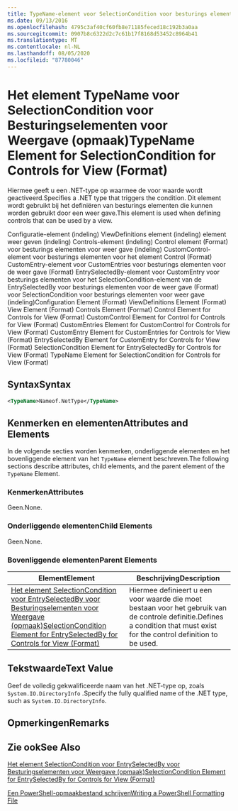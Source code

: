 ```yaml
---
title: TypeName-element voor SelectionCondition voor besturings elementen voor weer gave (indeling) | Microsoft Docs
ms.date: 09/13/2016
ms.openlocfilehash: 4795c3af40cf60fb8e71185feced18c192b3a0aa
ms.sourcegitcommit: 0907b8c6322d2c7c61b17f8168d53452c8964b41
ms.translationtype: MT
ms.contentlocale: nl-NL
ms.lasthandoff: 08/05/2020
ms.locfileid: "87780046"
---
```

# <a name="typename-element-for-selectioncondition-for-controls-for-view-format"></a><span data-ttu-id="e46e0-102">Het element TypeName voor SelectionCondition voor Besturingselementen voor Weergave (opmaak)</span><span class="sxs-lookup"><span data-stu-id="e46e0-102">TypeName Element for SelectionCondition for Controls for View (Format)</span></span>

<span data-ttu-id="e46e0-103">Hiermee geeft u een .NET-type op waarmee de voor waarde wordt geactiveerd.</span><span class="sxs-lookup"><span data-stu-id="e46e0-103">Specifies a .NET type that triggers the condition.</span></span> <span data-ttu-id="e46e0-104">Dit element wordt gebruikt bij het definiëren van besturings elementen die kunnen worden gebruikt door een weer gave.</span><span class="sxs-lookup"><span data-stu-id="e46e0-104">This element is used when defining controls that can be used by a view.</span></span>

<span data-ttu-id="e46e0-105">Configuratie-element (indeling) ViewDefinitions element (indeling) element weer geven (indeling) Controls-element (indeling) Control element (Format) voor besturings elementen voor weer gave (indeling) CustomControl-element voor besturings elementen voor het element Control (Format) CustomEntry-element voor CustomEntries voor besturings elementen voor de weer gave (Format) EntrySelectedBy-element voor CustomEntry voor besturings elementen voor het SelectionCondition-element van de EntrySelectedBy voor besturings elementen voor de weer gave (Format) voor SelectionCondition voor besturings elementen voor weer gave (indeling)</span><span class="sxs-lookup"><span data-stu-id="e46e0-105">Configuration Element (Format) ViewDefinitions Element (Format) View Element (Format) Controls Element (Format) Control Element for Controls for View (Format) CustomControl Element for Control for Controls for View (Format) CustomEntries Element for CustomControl for Controls for View (Format) CustomEntry Element for CustomEntries for Controls for View (Format) EntrySelectedBy Element for CustomEntry for Controls for View (Format) SelectionCondition Element for EntrySelectedBy for Controls for View (Format) TypeName Element for SelectionCondition for Controls for View (Format)</span></span>

## <a name="syntax"></a><span data-ttu-id="e46e0-106">Syntax</span><span class="sxs-lookup"><span data-stu-id="e46e0-106">Syntax</span></span>

```xml
<TypeName>Nameof.NetType</TypeName>

```

## <a name="attributes-and-elements"></a><span data-ttu-id="e46e0-107">Kenmerken en elementen</span><span class="sxs-lookup"><span data-stu-id="e46e0-107">Attributes and Elements</span></span>

<span data-ttu-id="e46e0-108">In de volgende secties worden kenmerken, onderliggende elementen en het bovenliggende element van het `TypeName` element beschreven.</span><span class="sxs-lookup"><span data-stu-id="e46e0-108">The following sections describe attributes, child elements, and the parent element of the `TypeName` Element.</span></span>

### <a name="attributes"></a><span data-ttu-id="e46e0-109">Kenmerken</span><span class="sxs-lookup"><span data-stu-id="e46e0-109">Attributes</span></span>

<span data-ttu-id="e46e0-110">Geen.</span><span class="sxs-lookup"><span data-stu-id="e46e0-110">None.</span></span>

### <a name="child-elements"></a><span data-ttu-id="e46e0-111">Onderliggende elementen</span><span class="sxs-lookup"><span data-stu-id="e46e0-111">Child Elements</span></span>

<span data-ttu-id="e46e0-112">Geen.</span><span class="sxs-lookup"><span data-stu-id="e46e0-112">None.</span></span>

### <a name="parent-elements"></a><span data-ttu-id="e46e0-113">Bovenliggende elementen</span><span class="sxs-lookup"><span data-stu-id="e46e0-113">Parent Elements</span></span>

|<span data-ttu-id="e46e0-114">Element</span><span class="sxs-lookup"><span data-stu-id="e46e0-114">Element</span></span>|<span data-ttu-id="e46e0-115">Beschrijving</span><span class="sxs-lookup"><span data-stu-id="e46e0-115">Description</span></span>|
|-------------|-----------------|
|[<span data-ttu-id="e46e0-116">Het element SelectionCondition voor EntrySelectedBy voor Besturingselementen voor Weergave (opmaak)</span><span class="sxs-lookup"><span data-stu-id="e46e0-116">SelectionCondition Element for EntrySelectedBy for Controls for View (Format)</span></span>](./selectioncondition-element-for-entryselectedby-for-controls-for-view-format.md)|<span data-ttu-id="e46e0-117">Hiermee definieert u een voor waarde die moet bestaan voor het gebruik van de controle definitie.</span><span class="sxs-lookup"><span data-stu-id="e46e0-117">Defines a condition that must exist for the control definition to be used.</span></span>|

## <a name="text-value"></a><span data-ttu-id="e46e0-118">Tekstwaarde</span><span class="sxs-lookup"><span data-stu-id="e46e0-118">Text Value</span></span>

<span data-ttu-id="e46e0-119">Geef de volledig gekwalificeerde naam van het .NET-type op, zoals `System.IO.DirectoryInfo` .</span><span class="sxs-lookup"><span data-stu-id="e46e0-119">Specify the fully qualified name of the .NET type, such as `System.IO.DirectoryInfo`.</span></span>

## <a name="remarks"></a><span data-ttu-id="e46e0-120">Opmerkingen</span><span class="sxs-lookup"><span data-stu-id="e46e0-120">Remarks</span></span>

## <a name="see-also"></a><span data-ttu-id="e46e0-121">Zie ook</span><span class="sxs-lookup"><span data-stu-id="e46e0-121">See Also</span></span>

[<span data-ttu-id="e46e0-122">Het element SelectionCondition voor EntrySelectedBy voor Besturingselementen voor Weergave (opmaak)</span><span class="sxs-lookup"><span data-stu-id="e46e0-122">SelectionCondition Element for EntrySelectedBy for Controls for View (Format)</span></span>](./selectioncondition-element-for-entryselectedby-for-controls-for-view-format.md)

[<span data-ttu-id="e46e0-123">Een PowerShell-opmaakbestand schrijven</span><span class="sxs-lookup"><span data-stu-id="e46e0-123">Writing a PowerShell Formatting File</span></span>](./writing-a-powershell-formatting-file.md)
